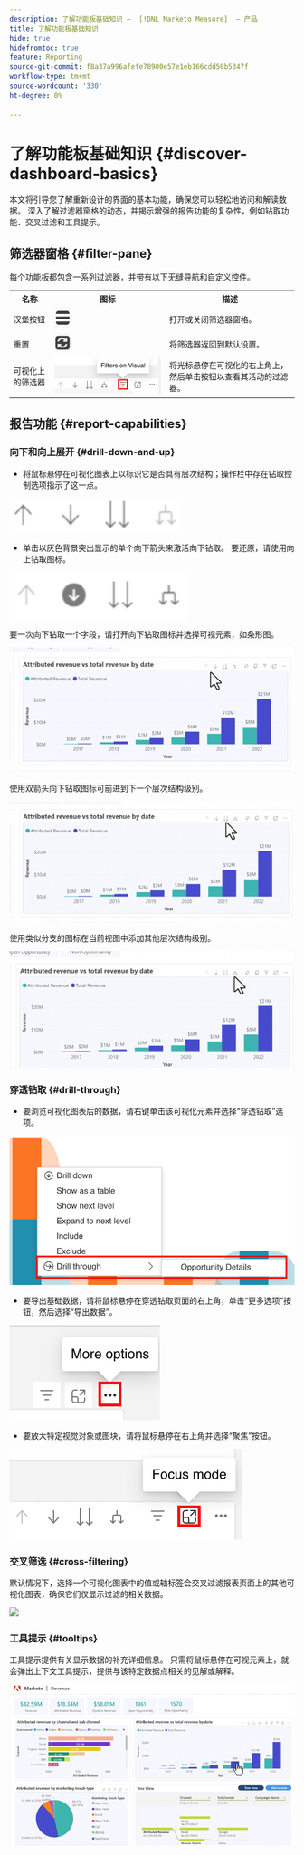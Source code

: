 ```yaml
---
description: 了解功能板基础知识 —  [!DNL Marketo Measure]  — 产品
title: 了解功能板基础知识
hide: true
hidefromtoc: true
feature: Reporting
source-git-commit: f8a37a996afefe78900e57e1eb166cdd50b5347f
workflow-type: tm+mt
source-wordcount: '330'
ht-degree: 0%

---
```


# 了解功能板基础知识 {#discover-dashboard-basics}

本文将引导您了解重新设计的界面的基本功能，确保您可以轻松地访问和解读数据。 深入了解过滤器窗格的动态，并揭示增强的报告功能的复杂性，例如钻取功能、交叉过滤和工具提示。

## 筛选器窗格 {#filter-pane}

每个功能板都包含一系列过滤器，并带有以下无缝导航和自定义控件。

<table style="table-layout:auto"> 
 <tbody> 
  <tr> 
   <th>名称</th> 
   <th>图标</th>
   <th>描述</th>
  </tr> 
  <tr> 
   <td>汉堡按钮</td> 
   <td><img src="assets/discover-dashboard-basics-1.png"></td>
   <td>打开或关闭筛选器窗格。</td>
  </tr>
  <tr> 
   <td>重置</td> 
   <td><img src="assets/discover-dashboard-basics-2.png"></td>
   <td>将筛选器返回到默认设置。</td>
  </tr>
   <tr> 
   <td>可视化上的筛选器</td> 
   <td><img src="assets/discover-dashboard-basics-3.png"></td>
   <td>将光标悬停在可视化的右上角上，然后单击按钮以查看其活动的过滤器。</td>
  </tr>
 </tbody> 
</table>

## 报告功能 {#report-capabilities}

### 向下和向上展开 {#drill-down-and-up}

* 将鼠标悬停在可视化图表上以标识它是否具有层次结构；操作栏中存在钻取控制选项指示了这一点。

![](assets/discover-dashboard-basics-4.png)

* 单击以灰色背景突出显示的单个向下箭头来激活向下钻取。 要还原，请使用向上钻取图标。

![](assets/discover-dashboard-basics-5.png)

要一次向下钻取一个字段，请打开向下钻取图标并选择可视元素，如条形图。

![](assets/discover-dashboard-basics-6.gif)

使用双箭头向下钻取图标可前进到下一个层次结构级别。

![](assets/discover-dashboard-basics-7.gif)

使用类似分支的图标在当前视图中添加其他层次结构级别。

![](assets/discover-dashboard-basics-8.gif)

### 穿透钻取 {#drill-through}

* 要浏览可视化图表后的数据，请右键单击该可视化元素并选择“穿透钻取”选项。

![](assets/discover-dashboard-basics-9.png)

* 要导出基础数据，请将鼠标悬停在穿透钻取页面的右上角，单击“更多选项”按钮，然后选择“导出数据”。

![](assets/discover-dashboard-basics-10.png)

* 要放大特定视觉对象或图块，请将鼠标悬停在右上角并选择“聚焦”按钮。

![](assets/discover-dashboard-basics-11.png)

### 交叉筛选 {#cross-filtering}

默认情况下，选择一个可视化图表中的值或轴标签会交叉过滤报表页面上的其他可视化图表，确保它们仅显示过滤的相关数据。

![](assets/discover-dashboard-basics-12.gif)

### 工具提示 {#tooltips}

工具提示提供有关显示数据的补充详细信息。 只需将鼠标悬停在可视元素上，就会弹出上下文工具提示，提供与该特定数据点相关的见解或解释。

![](assets/discover-dashboard-basics-13.gif)
